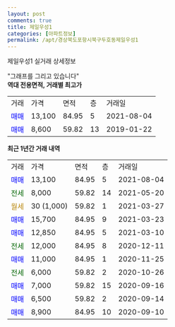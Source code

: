 ```yaml
---
layout: post
comments: true
title: 제일우성1
categories: [아파트정보]
permalink: /apt/경상북도포항시북구두호동제일우성1
---
```


제일우성1 실거래 상세정보

<script type="text/javascript">
  google.charts.load('current', {'packages':['line', 'corechart']});
  google.charts.setOnLoadCallback(drawChart);

  function drawChart() {
    var data = new google.visualization.DataTable();
    data.addColumn('date', '거래일');
    data.addColumn('number', "매매");
    data.addColumn('number', "전세");
    data.addColumn('number', "전매");

    data.addRows([[new Date(Date.parse("2021-08-04")), 13100, null, null], [new Date(Date.parse("2021-05-20")), null, 8000, null], [new Date(Date.parse("2021-03-27")), null, null, null], [new Date(Date.parse("2021-03-23")), 15700, null, null], [new Date(Date.parse("2021-03-10")), 12850, null, null], [new Date(Date.parse("2020-12-11")), null, 12000, null], [new Date(Date.parse("2020-11-25")), 11000, null, null], [new Date(Date.parse("2020-10-26")), null, 6000, null], [new Date(Date.parse("2020-09-16")), 7000, null, null], [new Date(Date.parse("2020-09-14")), 6500, null, null], [new Date(Date.parse("2020-09-10")), 8900, null, null]]);

    var options = {
      hAxis: {
        format: 'yyyy/MM/dd'
      },    
      lineWidth: 0,
      pointsVisible: true,    
      title: '최근 1년간 유형별 실거래가 분포',
      legend: { position: 'bottom' }
    };

    var formatter = new google.visualization.NumberFormat({pattern:'###,###'} );
    formatter.format(data, 1);
    formatter.format(data, 2);
    
    setTimeout(function() {
        var chart = new google.visualization.LineChart(document.getElementById('columnchart_material'));
        chart.draw(data, (options));
        document.getElementById('loading').style.display = 'none';
    }, 200);
  }
</script>


<div id="loading" style="z-index:20; display: block; margin-left: 0px">"그래프를 그리고 있습니다"</div>
<div id="columnchart_material" style="width: 95%; margin-left: 0px; display: block"></div>
<!-- contents start -->
<b>역대 전용면적, 거래별 최고가</b>
<table class="sortable">
    <tr>
      <td>거래</td>
      <td>가격</td>
      <td>면적</td>
      <td>층</td>
      <td>거래일</td>
    </tr>
        <tr>
          <td><a style="color: blue">매매</a></td>
          <td>13,100</td>
          <td>84.95</td>
          <td>5</td>
          <td>2021-08-04</td>
        </tr>            <tr>
          <td><a style="color: blue">매매</a></td>
          <td>8,600</td>
          <td>59.82</td>
          <td>13</td>
          <td>2019-01-22</td>
        </tr>        
    
    
</table>

<b>최근 1년간 거래 내역</b>

<table class="sortable">
    <tr>
      <td>거래</td>
      <td>가격</td>
      <td>면적</td>
      <td>층</td>
      <td>거래일</td>
    </tr>
    <tr>
      <td><a style="color: blue">매매</a></td>
      <td>13,100</td>
      <td>84.95</td>
      <td>5</td>
      <td>2021-08-04</td>
    </tr>          <tr>
      <td><a style="color: darkgreen">전세</a></td>
      <td>8,000</td>
      <td>59.82</td>
      <td>14</td>
      <td>2021-05-20</td>
    </tr>          <tr>
      <td><a style="color: darkgoldenrod">월세</a></td>
      <td>30 (1,000)</td>
      <td>59.82</td>
      <td>1</td>
      <td>2021-03-27</td>
    </tr>          <tr>
      <td><a style="color: blue">매매</a></td>
      <td>15,700</td>
      <td>84.95</td>
      <td>9</td>
      <td>2021-03-23</td>
    </tr>          <tr>
      <td><a style="color: blue">매매</a></td>
      <td>12,850</td>
      <td>84.95</td>
      <td>5</td>
      <td>2021-03-10</td>
    </tr>          <tr>
      <td><a style="color: darkgreen">전세</a></td>
      <td>12,000</td>
      <td>84.95</td>
      <td>8</td>
      <td>2020-12-11</td>
    </tr>          <tr>
      <td><a style="color: blue">매매</a></td>
      <td>11,000</td>
      <td>84.95</td>
      <td>1</td>
      <td>2020-11-25</td>
    </tr>          <tr>
      <td><a style="color: darkgreen">전세</a></td>
      <td>6,000</td>
      <td>59.82</td>
      <td>2</td>
      <td>2020-10-26</td>
    </tr>          <tr>
      <td><a style="color: blue">매매</a></td>
      <td>7,000</td>
      <td>59.82</td>
      <td>15</td>
      <td>2020-09-16</td>
    </tr>          <tr>
      <td><a style="color: blue">매매</a></td>
      <td>6,500</td>
      <td>59.82</td>
      <td>2</td>
      <td>2020-09-14</td>
    </tr>          <tr>
      <td><a style="color: blue">매매</a></td>
      <td>8,900</td>
      <td>84.95</td>
      <td>10</td>
      <td>2020-09-10</td>
    </tr>      </table>
<!-- contents end -->    

